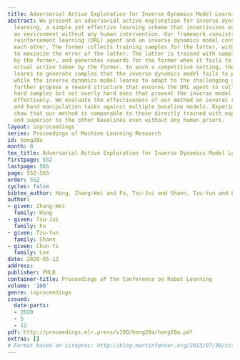```yaml
---
title: Adversarial Active Exploration for Inverse Dynamics Model Learning
abstract: We present an adversarial active exploration for inverse dynamics model
  learning, a simple yet effective learning scheme that incentivizes exploration in
  an environment without any human intervention. Our framework consists of a deep
  reinforcement learning (DRL) agent and an inverse dynamics model contesting with
  each other. The former collects training samples for the latter, with an objective
  to maximize the error of the latter. The latter is trained with samples collected
  by the former, and generates rewards for the former when it fails to predict the
  actual action taken by the former. In such a competitive setting, the DRL agent
  learns to generate samples that the inverse dynamics model fails to predict correctly,
  while the inverse dynamics model learns to adapt to the challenging samples. We
  further propose a reward structure that ensures the DRL agent to collect only moderately
  hard samples but not overly hard ones that prevent the inverse model from predicting
  effectively. We evaluate the effectiveness of our method on several robotic arm
  and hand manipulation tasks against multiple baseline models. Experimental results
  show that our method is comparable to those directly trained with expert demonstrations,
  and superior to the other baselines even without any human priors.
layout: inproceedings
series: Proceedings of Machine Learning Research
id: hong20a
month: 0
tex_title: Adversarial Active Exploration for Inverse Dynamics Model Learning
firstpage: 552
lastpage: 565
page: 552-565
order: 552
cycles: false
bibtex_author: Hong, Zhang-Wei and Fu, Tsu-Jui and Shann, Tzu-Yun and Lee, Chun-Yi
author:
- given: Zhang-Wei
  family: Hong
- given: Tsu-Jui
  family: Fu
- given: Tzu-Yun
  family: Shann
- given: Chun-Yi
  family: Lee
date: 2020-05-12
address: 
publisher: PMLR
container-title: Proceedings of the Conference on Robot Learning
volume: '100'
genre: inproceedings
issued:
  date-parts:
  - 2020
  - 5
  - 12
pdf: http://proceedings.mlr.press/v100/hong20a/hong20a.pdf
extras: []
# Format based on citeproc: http://blog.martinfenner.org/2013/07/30/citeproc-yaml-for-bibliographies/
---
```


